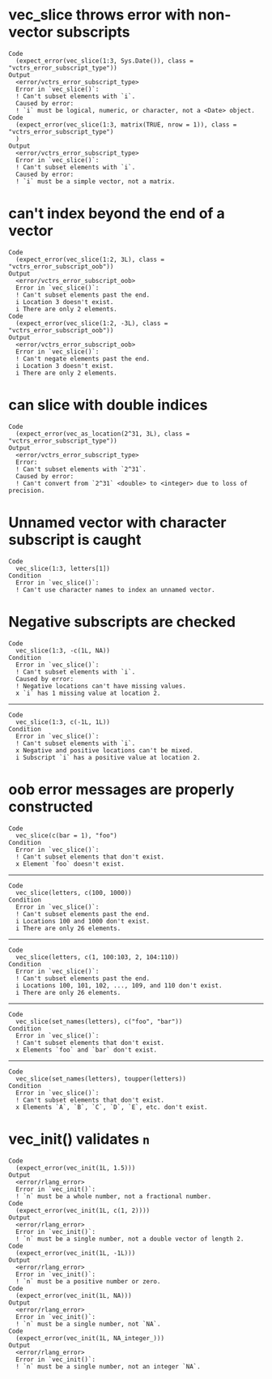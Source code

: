 # vec_slice throws error with non-vector subscripts

    Code
      (expect_error(vec_slice(1:3, Sys.Date()), class = "vctrs_error_subscript_type"))
    Output
      <error/vctrs_error_subscript_type>
      Error in `vec_slice()`:
      ! Can't subset elements with `i`.
      Caused by error:
      ! `i` must be logical, numeric, or character, not a <Date> object.
    Code
      (expect_error(vec_slice(1:3, matrix(TRUE, nrow = 1)), class = "vctrs_error_subscript_type")
      )
    Output
      <error/vctrs_error_subscript_type>
      Error in `vec_slice()`:
      ! Can't subset elements with `i`.
      Caused by error:
      ! `i` must be a simple vector, not a matrix.

# can't index beyond the end of a vector

    Code
      (expect_error(vec_slice(1:2, 3L), class = "vctrs_error_subscript_oob"))
    Output
      <error/vctrs_error_subscript_oob>
      Error in `vec_slice()`:
      ! Can't subset elements past the end.
      i Location 3 doesn't exist.
      i There are only 2 elements.
    Code
      (expect_error(vec_slice(1:2, -3L), class = "vctrs_error_subscript_oob"))
    Output
      <error/vctrs_error_subscript_oob>
      Error in `vec_slice()`:
      ! Can't negate elements past the end.
      i Location 3 doesn't exist.
      i There are only 2 elements.

# can slice with double indices

    Code
      (expect_error(vec_as_location(2^31, 3L), class = "vctrs_error_subscript_type"))
    Output
      <error/vctrs_error_subscript_type>
      Error:
      ! Can't subset elements with `2^31`.
      Caused by error:
      ! Can't convert from `2^31` <double> to <integer> due to loss of precision.

# Unnamed vector with character subscript is caught

    Code
      vec_slice(1:3, letters[1])
    Condition
      Error in `vec_slice()`:
      ! Can't use character names to index an unnamed vector.

# Negative subscripts are checked

    Code
      vec_slice(1:3, -c(1L, NA))
    Condition
      Error in `vec_slice()`:
      ! Can't subset elements with `i`.
      Caused by error:
      ! Negative locations can't have missing values.
      x `i` has 1 missing value at location 2.

---

    Code
      vec_slice(1:3, c(-1L, 1L))
    Condition
      Error in `vec_slice()`:
      ! Can't subset elements with `i`.
      x Negative and positive locations can't be mixed.
      i Subscript `i` has a positive value at location 2.

# oob error messages are properly constructed

    Code
      vec_slice(c(bar = 1), "foo")
    Condition
      Error in `vec_slice()`:
      ! Can't subset elements that don't exist.
      x Element `foo` doesn't exist.

---

    Code
      vec_slice(letters, c(100, 1000))
    Condition
      Error in `vec_slice()`:
      ! Can't subset elements past the end.
      i Locations 100 and 1000 don't exist.
      i There are only 26 elements.

---

    Code
      vec_slice(letters, c(1, 100:103, 2, 104:110))
    Condition
      Error in `vec_slice()`:
      ! Can't subset elements past the end.
      i Locations 100, 101, 102, ..., 109, and 110 don't exist.
      i There are only 26 elements.

---

    Code
      vec_slice(set_names(letters), c("foo", "bar"))
    Condition
      Error in `vec_slice()`:
      ! Can't subset elements that don't exist.
      x Elements `foo` and `bar` don't exist.

---

    Code
      vec_slice(set_names(letters), toupper(letters))
    Condition
      Error in `vec_slice()`:
      ! Can't subset elements that don't exist.
      x Elements `A`, `B`, `C`, `D`, `E`, etc. don't exist.

# vec_init() validates `n`

    Code
      (expect_error(vec_init(1L, 1.5)))
    Output
      <error/rlang_error>
      Error in `vec_init()`:
      ! `n` must be a whole number, not a fractional number.
    Code
      (expect_error(vec_init(1L, c(1, 2))))
    Output
      <error/rlang_error>
      Error in `vec_init()`:
      ! `n` must be a single number, not a double vector of length 2.
    Code
      (expect_error(vec_init(1L, -1L)))
    Output
      <error/rlang_error>
      Error in `vec_init()`:
      ! `n` must be a positive number or zero.
    Code
      (expect_error(vec_init(1L, NA)))
    Output
      <error/rlang_error>
      Error in `vec_init()`:
      ! `n` must be a single number, not `NA`.
    Code
      (expect_error(vec_init(1L, NA_integer_)))
    Output
      <error/rlang_error>
      Error in `vec_init()`:
      ! `n` must be a single number, not an integer `NA`.

